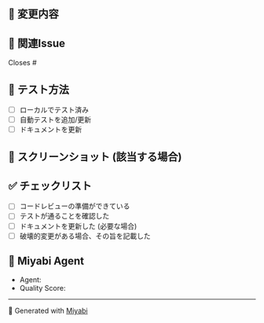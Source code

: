 ## 📝 変更内容

<!-- このPRの変更内容を簡潔に説明してください -->

## 🎯 関連Issue

<!-- 関連するIssue番号を記載 (例: Closes #123) -->

Closes #

## 🧪 テスト方法

<!-- この変更をテストする方法を記載 -->

- [ ] ローカルでテスト済み
- [ ] 自動テストを追加/更新
- [ ] ドキュメントを更新

## 📸 スクリーンショット (該当する場合)

<!-- UIの変更がある場合、スクリーンショットを添付 -->

## ✅ チェックリスト

- [ ] コードレビューの準備ができている
- [ ] テストが通ることを確認した
- [ ] ドキュメントを更新した (必要な場合)
- [ ] 破壊的変更がある場合、その旨を記載した

## 🤖 Miyabi Agent

<!-- このPRを作成したAgentを記載 (該当する場合) -->

- Agent:
- Quality Score:

---

🤖 Generated with [Miyabi](https://github.com/miyabi-org/miyabi)
